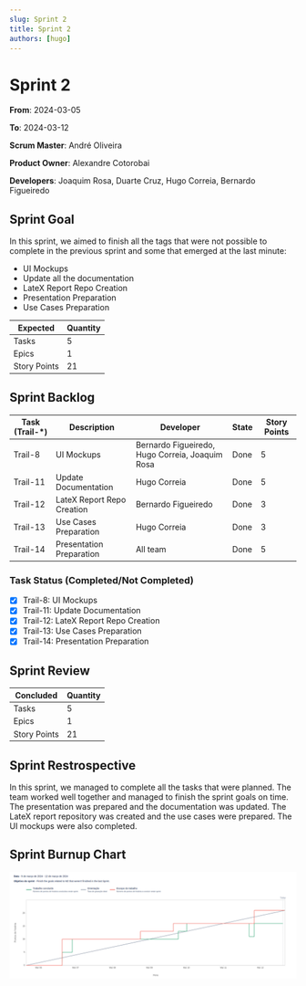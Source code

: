 ```yaml
---
slug: Sprint 2
title: Sprint 2
authors: [hugo]
---
```


# Sprint 2

**From**: 2024-03-05

**To**: 2024-03-12

**Scrum Master**: André Oliveira

**Product Owner**: Alexandre Cotorobai

**Developers**: Joaquim Rosa, Duarte Cruz, Hugo Correia, Bernardo Figueiredo

## Sprint Goal

In this sprint, we aimed to finish all the tags that were not possible to complete in the previous sprint and some that emerged at the last minute:

- UI Mockups
- Update all the documentation
- LateX Report Repo Creation
- Presentation Preparation
- Use Cases Preparation

| Expected     | Quantity |
| ------------ | -------- |
| Tasks        | 5        |
| Epics        | 1        |
| Story Points | 21       |

## Sprint Backlog

| Task (Trail-\*) | Description                | Developer                                       | State | Story Points |
| --------------- | -------------------------- | ----------------------------------------------- | ----- | ------------ |
| Trail-8         | UI Mockups                 | Bernardo Figueiredo, Hugo Correia, Joaquim Rosa | Done  | 5            |
| Trail-11        | Update Documentation       | Hugo Correia                                    | Done  | 5            |
| Trail-12        | LateX Report Repo Creation | Bernardo Figueiredo                             | Done  | 3            |
| Trail-13        | Use Cases Preparation      | Hugo Correia                                    | Done  | 3            |
| Trail-14        | Presentation Preparation   | All team                                        | Done  | 5            |

### Task Status (Completed/Not Completed)

- [x] Trail-8: UI Mockups
- [x] Trail-11: Update Documentation
- [x] Trail-12: LateX Report Repo Creation
- [x] Trail-13: Use Cases Preparation
- [x] Trail-14: Presentation Preparation

## Sprint Review

| Concluded    | Quantity |
| ------------ | -------- |
| Tasks        | 5        |
| Epics        | 1        |
| Story Points | 21       |

## Sprint Restrospective

In this sprint, we managed to complete all the tasks that were planned. The team worked well together and managed to finish the sprint goals on time. The presentation was prepared and the documentation was updated. The LateX report repository was created and the use cases were prepared. The UI mockups were also completed.

## Sprint Burnup Chart

![Burndown Chart](../../static/img/sprints/burndown_chart_sprint_2.png)

